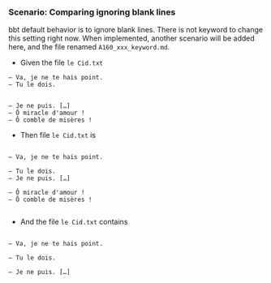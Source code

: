 ### Scenario: Comparing ignoring blank lines

bbt default behavior is to ignore blank lines.
There is not keyword to change this setting right now.
When implemented, another scenario will be added here, and the file renamed `A160_xxx_keyword.md`.

- Given the file `le Cid.txt`
```  
– Va, je ne te hais point.
– Tu le dois.


– Je ne puis. […]
– Ô miracle d'amour !
– Ô comble de misères !

```  

- Then file `le Cid.txt` is
```  

– Va, je ne te hais point.

– Tu le dois.
– Je ne puis. […]

– Ô miracle d'amour !
– Ô comble de misères !


```  

- And the file `le Cid.txt` contains
```  

– Va, je ne te hais point.

– Tu le dois.

– Je ne puis. […]


```  
